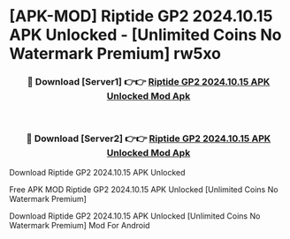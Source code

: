 # [APK-MOD] Riptide GP2 2024.10.15 APK Unlocked - [Unlimited Coins No Watermark Premium] rw5xo



<div align="center">
<h3>🔴 Download [Server1] 👉👉 <a href="https://momento.my/?title=Riptide_GP2_2024.10.15_APK_Unlocked">Riptide GP2 2024.10.15 APK Unlocked Mod Apk</a></h3><br>

<h3>🔴 Download [Server2] 👉👉 <a href="https://momento.my/?title=Riptide_GP2_2024.10.15_APK_Unlocked">Riptide GP2 2024.10.15 APK Unlocked Mod Apk</a></h3>
</div>



Download Riptide GP2 2024.10.15 APK Unlocked 

Free APK MOD Riptide GP2 2024.10.15 APK Unlocked [Unlimited Coins No Watermark Premium]

Download Riptide GP2 2024.10.15 APK Unlocked [Unlimited Coins No Watermark Premium] Mod For Android
